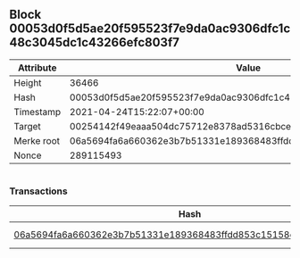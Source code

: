 ## Block 00053d0f5d5ae20f595523f7e9da0ac9306dfc1c48c3045dc1c43266efc803f7

Attribute | Value
--- | ---
Height | 36466
Hash | 00053d0f5d5ae20f595523f7e9da0ac9306dfc1c48c3045dc1c43266efc803f7
Timestamp | 2021-04-24T15:22:07+00:00
Target | 00254142f49eaaa504dc75712e8378ad5316cbcead634704b3734b6271167cc4
Merke root | 06a5694fa6a660362e3b7b51331e189368483ffdd853c15158c9d5db5fe91758
Nonce | 289115493

```

```

### Transactions

Hash | Amount
--- | ---
[06a5694fa6a660362e3b7b51331e189368483ffdd853c15158c9d5db5fe91758](06a5694fa6a660362e3b7b51331e189368483ffdd853c15158c9d5db5fe91758.md) | 10.00000000 SKEPTI 
